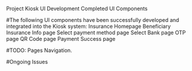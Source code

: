 Project Kiosk UI Development
Completed UI Components

#The following UI components have been successfully developed and integrated into the Kiosk system:
    Insurance Homepage
    Beneficiary Insurance Info page
    Select payment method page
    Select Bank page
    OTP page
    QR Code page
    Payment Success page

#TODO: Pages Navigation.

#Ongoing Issues

